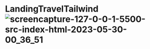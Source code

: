 # LandingTravelTailwind![screencapture-127-0-0-1-5500-src-index-html-2023-05-30-00_36_51](https://github.com/BrayanElias/LandingTravelTailwind/assets/85414364/47698933-bfbb-4e8d-98fe-7eea0fd912a3)

